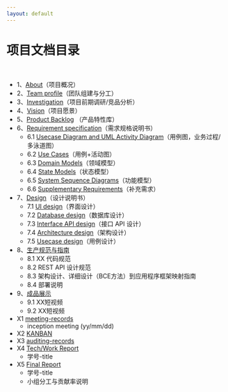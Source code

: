 ```yaml
---
layout: default
---
```


# 项目文档目录

&nbsp;&nbsp; 

* 1、[About](01-about/README.md)（项目概况）
* 2、[Team profile](02-team-profile)（团队组建与分工）
* 3、[Investigation](03-invest)（项目前期调研/竞品分析）
* 4、[Vision](04-vision)（项目愿景）
* 5、[Product Backlog](05-backlog) （产品特性库）
* 6、[Requirement specification](06-requirements)（需求规格说明书）
    - 6.1 [Usecase Diagram and UML Activity Diagram](06-requirements/06-01-uml)（用例图，业务过程/多泳道图）
    - 6.2 [Use Cases](06-requirements/06-02-usecase)（用例+活动图）
    - 6.3 [Domain Models](06-requirements/06-03-domain)（领域模型）
    - 6.4 [State Models](06-requirements/06-04-state)（状态模型）
    - 6.5 [System Sequence Diagrams](06-requirements/06-05-system)（功能模型）
    - 6.6 [Supplementary Requirements](06-requirements/06-06-supplementary)（补充需求）
* 7、[Design](07-designs)（设计说明书）
    - 7.1 [UI design](07-designs/07-01-ui)（界面设计）
    - 7.2 [Database design](07-designs/07-02-database)（数据库设计）
    - 7.3 [Interface API design](http://petstore.swagger.io/?url=https://raw.githubusercontent.com/swsad-team/Dashboard/master/other/api.yaml)（接口 API 设计）
    - 7.4 [Architecture design](07-designs/07-04-architecture)（架构设计）
    - 7.5 [Usecase design](07-designs/07-05-usecase)（用例设计）
* 8、[生产规范与指南](08-standard)
    - 8.1 XX 代码规范
    - 8.2 REST API 设计规范
    - 8.3 架构设计、详细设计（BCE方法）到应用程序框架映射指南
    - 8.4 部署说明
* 9、[成品展示](09-display)
    - 9.1 XX短视频
    - 9.2 XX短视频
* X1 [meeting-records](x1-meetings)
    - inception meeting (yy/mm/dd)
* X2 [KANBAN](X2-kanban)
* X3 [auditing-records](x3-auditing)
* X4 [Tech/Work Report](x4-techniques)
    - 学号-title
* X5 [Final Report](x5-summary)
    - 学号-title
    - 小组分工与贡献率说明

